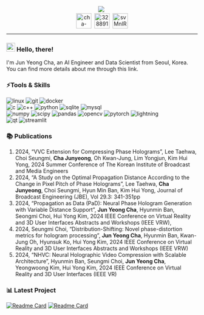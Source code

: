 <p align="center">
  <a href="https://git.io/typing-svg">
  <img src="https://readme-typing-svg.demolab.com?font=Fira+Code&weight=600&duration=1&color=44FF8A&background=000000&center=true&vCenter=true&multiline=true&repeat=false&random=true&width=600&height=73&lines=Jun+Yeong+Cha;%F0%9F%91%A8%E2%80%8D%F0%9F%92%BB+AI+Engineer+and+Data+Scientist"/></a>&nbsp;
  </br>

  <a href="https://www.linkedin.com/in/cha-junyeong-b8785732b/" target="blank">
  <img align="center" src="https://www.vectorlogo.zone/logos/linkedin/linkedin-tile.svg" alt="cha-junyeong-b8785732b" height="40" width="40" /></a>&nbsp;
  <a href="http://discord.com/users/328891683041443840" target="blank">
  <img align="center" src="https://www.vectorlogo.zone/logos/discord/discord-tile.svg" alt="328891683041443840" height="40" width="40" /></a>&nbsp;
  <a href="https://open.kakao.com/o/svMnIR7g">
  <img align="center" src="https://www.vectorlogo.zone/logos/kakaocorp_talk/kakaocorp_talk-icon.svg" alt="svMnIR7g" height="40" width="40" /></a>
</p>

---

### <img src="https://raw.githubusercontent.com/MartinHeinz/MartinHeinz/master/wave.gif" width="23px" height="23px" /> Hello, there! 
I'm Jun Yeong Cha, an AI Engineer and Data Scientist from Seoul, Korea. You can find more details about me through this link.
</br>

### ⚡Tools & Skills
<p align="left">
  <img src="https://img.shields.io/badge/linux-%23FCC624.svg?style=for-the-badge&logo=linux&logoColor=black" alt="linux" />
  <img src="https://img.shields.io/badge/git-%23F05032?style=for-the-badge&logo=git&logoColor=black" alt="git" />
  <img src="https://img.shields.io/badge/docker-%232496ED?style=for-the-badge&logo=docker&logoColor=black" alt="docker" />
  </br>
  
  <img src="https://img.shields.io/badge/c-%23A8B9CC.svg?style=for-the-badge&logo=c&logoColor=white" alt="c" />
  <img src="https://img.shields.io/badge/c++-%2300599C.svg?style=for-the-badge&logo=c%2B%2B&logoColor=white" alt="c++" />
  <img src="https://img.shields.io/badge/python-3670A0?style=for-the-badge&logo=python&logoColor=ffdd54" alt="python" />
  <img src="https://img.shields.io/badge/sqlite-%23003B57.svg?style=for-the-badge&logo=sqlite&logoColor=white" alt="sqlite" />
  <img src="https://img.shields.io/badge/mysql-%234479A1.svg?style=for-the-badge&logo=mysql&logoColor=black" alt="mysql" />
  </br>
  
  <img src="https://img.shields.io/badge/numpy-%23013243?style=for-the-badge&logo=numpy&logoColor=white" alt="numpy" />
  <img src="https://img.shields.io/badge/scipy-%238CAAE6?style=for-the-badge&logo=scipy&logoColor=white" alt="scipy" />
  <img src="https://img.shields.io/badge/pandas-%23150458?style=for-the-badge&logo=pandas&logoColor=white" alt="pandas" />
  <img src="https://img.shields.io/badge/opencv-%235C3EE8?style=for-the-badge&logo=opencv&logoColor=white" alt="opencv" />
  <img src="https://img.shields.io/badge/pytorch-%23EE4C2C?style=for-the-badge&logo=pytorch&logoColor=white" alt="pytorch" />
  <img src="https://img.shields.io/badge/lightning-%23792EE5?style=for-the-badge&logo=lightning&logoColor=white" alt="lightning" />
  </br>  
  
  <img src="https://img.shields.io/badge/qt-%2341CD52?style=for-the-badge&logo=qt&logoColor=black" alt="qt" />
  <img src="https://img.shields.io/badge/streamlit-%23FF4B4B?style=for-the-badge&logo=streamlit&logoColor=white" alt="streamlit" />
  </br>
</p>

### 📚 Publications
1.	2024, “VVC Extension for Compressing Phase Holograms”, Lee Taehwa, Choi Seungmi, **Cha Junyeong**, Oh Kwan-Jung, Lim Yongjun, Kim Hui Yong, 2024 Summer Conference of The Korean Institute of Broadcast and Media Engineers
2.	2024, “A Study on the Optimal Propagation Distance According to the Change in Pixel Pitch of Phase Holograms”, Lee Taehwa, **Cha Junyeong**, Choi Seungmi, Hyun Min Ban, Kim Hui Yong, Journal of Broadcast Engineering (JBE), Vol 29.3: 341-351pp
3.	2024, “Propagation as Data (PaD): Neural Phase Hologram Generation with Variable Distance Support”, **Jun Yeong Cha**, Hyunmin Ban, Seongmi Choi, Hui Yong Kim, 2024 IEEE Conference on Virtual Reality and 3D User Interfaces Abstracts and Workshops (IEEE VRW),
4.	2024, Seungmi Choi, “Distribution-Shifting: Novel phase-distortion metrics for hologram processing”, **Jun Yeong Cha**, Hyunmin Ban, Kwan-Jung Oh, Hyunsuk Ko, Hui Yong Kim, 2024 IEEE Conference on Virtual Reality and 3D User Interfaces Abstracts and Workshops (IEEE VRW)
5.	2024, “NHVC: Neural Holographic Video Compression with Scalable Architecture”, Hyunmin Ban, Seungmi Choi, **Jun Yeong Cha**, Yeongwoong Kim, Hui Yong Kim, 2024 IEEE Conference on Virtual Reality and 3D User Interfaces (IEEE VR)

### 📊 Latest Project
[![Readme Card](https://github-readme-stats.vercel.app/api/pin/?username=cjy8922&repo=PROJ_ModuInterior&theme=aura)](https://github.com/cjy8922/PROJ_ModuInterior)
[![Readme Card](https://github-readme-stats.vercel.app/api/pin/?username=cjy8922&repo=AIC_CompetitionOCR&theme=aura)](https://github.com/cjy8922/AIC_CompetitionOCR)

<!--<a href="https://github.com/cjy8922/AIC_CompetitionOCR/"> <img align="center" src="https://github-readme-stats.vercel.app/api/pin/?username=cjy8922&repo=AIC_CompetitionOCR&title_color=ffffff&text_color=c9cacc&icon_color=2bbc8a&bg_color=1d1f21" /> </a> -->
